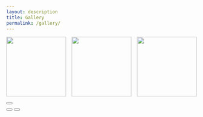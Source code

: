 ```yaml
---
layout: description
title: Gallery
permalink: /gallery/
---
```


<style>
  .gallery-container {
    display: flex;
    flex-wrap: wrap;
    justify-content: space-between;
  }
  .gallery-item {
    width: calc(33.333% - 10px);
    margin-bottom: 15px;
    position: relative; /* Ensure positioning for responsive design */
  }
  .gallery-item figure {
    margin: 0;
    position: relative; /* Ensure positioning for responsive design */
    overflow: hidden; /* Hide overflow for cropped thumbnails */
  }
  .gallery-item .thumb-container {
    position: relative;
    width: 100%;
    padding-bottom: 100%; /* 1:1 aspect ratio for thumbnails */
    overflow: hidden;
  }
  .gallery-item img {
    position: absolute;
    top: 50%;
    left: 50%;
    width: auto;
    height: 100%;
    transform: translate(-50%, -50%);
    display: block;
  }
  .gallery-item img.landscape {
    height: auto;
    width: 100%;
  }
</style>

<section>
    <!-- Gallery Section -->
    <div id="area6" idx="6">
        <section class="gallery line" id="gallery">
            <div class="area gallery-container">
                <!-- Gallery Items -->
                <div class="gallery-item">
                    <figure>
                        <div class="thumb-container">
                            <a href="https://i.namu.wiki/i/wQ9yxNSCR44RkET-qb_5PfDOb5u7sMSuvFSsUOiWe6XuVEiUDPoUEkqEOz4JSFUzfKOcoZB60WNjlHUD4eO4yPvbqL-BJXX2M8DFTu2MxBGg79UhG0oGB06YGyFoMKdhNsu8BHgCiSqR4z8Knk9K1Q.webp"
                                itemprop="contentUrl" class="setimgsize">
                                <img src="https://i.namu.wiki/i/wQ9yxNSCR44RkET-qb_5PfDOb5u7sMSuvFSsUOiWe6XuVEiUDPoUEkqEOz4JSFUzfKOcoZB60WNjlHUD4eO4yPvbqL-BJXX2M8DFTu2MxBGg79UhG0oGB06YGyFoMKdhNsu8BHgCiSqR4z8Knk9K1Q.webp"
                                    class="img_frame" itemprop="thumbnail" alt="">
                            </a>
                        </div>
                    </figure>
                </div>
                <div class="gallery-item">
                    <figure>
                        <div class="thumb-container">
                            <a href="https://i.namu.wiki/i/wQ9yxNSCR44RkET-qb_5PfDOb5u7sMSuvFSsUOiWe6XuVEiUDPoUEkqEOz4JSFUzfKOcoZB60WNjlHUD4eO4yPvbqL-BJXX2M8DFTu2MxBGg79UhG0oGB06YGyFoMKdhNsu8BHgCiSqR4z8Knk9K1Q.webp"
                                itemprop="contentUrl" class="setimgsize">
                                <img src="https://i.namu.wiki/i/wQ9yxNSCR44RkET-qb_5PfDOb5u7sMSuvFSsUOiWe6XuVEiUDPoUEkqEOz4JSFUzfKOcoZB60WNjlHUD4eO4yPvbqL-BJXX2M8DFTu2MxBGg79UhG0oGB06YGyFoMKdhNsu8BHgCiSqR4z8Knk9K1Q.webp"
                                    class="img_frame" itemprop="thumbnail" alt="">
                            </a>
                        </div>
                    </figure>
                </div>
                <div class="gallery-item">
                    <figure>
                        <div class="thumb-container">
                            <a href="https://i.namu.wiki/i/wQ9yxNSCR44RkET-qb_5PfDOb5u7sMSuvFSsUOiWe6XuVEiUDPoUEkqEOz4JSFUzfKOcoZB60WNjlHUD4eO4yPvbqL-BJXX2M8DFTu2MxBGg79UhG0oGB06YGyFoMKdhNsu8BHgCiSqR4z8Knk9K1Q.webp"
                                itemprop="contentUrl" class="setimgsize">
                                <img src="https://i.namu.wiki/i/wQ9yxNSCR44RkET-qb_5PfDOb5u7sMSuvFSsUOiWe6XuVEiUDPoUEkqEOz4JSFUzfKOcoZB60WNjlHUD4eO4yPvbqL-BJXX2M8DFTu2MxBGg79UhG0oGB06YGyFoMKdhNsu8BHgCiSqR4z8Knk9K1Q.webp"
                                    class="img_frame" itemprop="thumbnail" alt="">
                            </a>
                        </div>
                    </figure>
                </div>
                <!-- Add more gallery items as needed -->
            </div>
            <!-- PhotoSwipe container -->
            <div class="pswp" tabindex="-1" role="dialog" aria-hidden="true">
                <div class="pswp__bg"></div>
                <div class="pswp__scroll-wrap">
                    <div class="pswp__container">
                        <div class="pswp__item"></div>
                        <div class="pswp__item"></div>
                        <div class="pswp__item"></div>
                    </div>
                    <div class="pswp__ui pswp__ui--hidden">
                        <div class="pswp__top-bar">
                            <div class="pswp__counter"></div>
                            <button class="pswp__button pswp__button--close" title="Close (Esc)"></button>
                            <div class="pswp__preloader">
                                <div class="pswp__preloader__icn">
                                    <div class="pswp__preloader__cut">
                                        <div class="pswp__preloader__donut"></div>
                                    </div>
                                </div>
                            </div>
                        </div>
                        <div class="pswp__share-modal pswp__share-modal--hidden pswp__single-tap">
                            <div class="pswp__share-tooltip"></div>
                        </div>
                        <button class="pswp__button pswp__button--arrow--left" title="Previous (arrow left)"></button>
                        <button class="pswp__button pswp__button--arrow--right" title="Next (arrow right)"></button>
                        <div class="pswp__caption">
                            <div class="pswp__caption__center"></div>
                        </div>
                    </div>
                </div>
            </div>
            <!-- End PhotoSwipe container -->
        </section>
    </div>
</section>

<!-- PhotoSwipe Core JS -->
<link rel="stylesheet" href="https://cdnjs.cloudflare.com/ajax/libs/photoswipe/4.1.3/photoswipe.min.css">
<link rel="stylesheet" href="https://cdnjs.cloudflare.com/ajax/libs/photoswipe/4.1.3/default-skin/default-skin.min.css">
<script src="https://cdnjs.cloudflare.com/ajax/libs/photoswipe/4.1.3/photoswipe.min.js"></script>
<script src="https://cdnjs.cloudflare.com/ajax/libs/photoswipe/4.1.3/photoswipe-ui-default.min.js"></script>
<script>
    document.addEventListener('DOMContentLoaded', function () {
        var initPhotoSwipeFromDOM = function (gallerySelector) {
            var parseThumbnailElements = function (el) {
                var thumbElements = el.childNodes,
                    numNodes = thumbElements.length,
                    items = [],
                    figureEl,
                    linkEl,
                    item;

                for (var i = 0; i < numNodes; i++) {
                    figureEl = thumbElements[i];

                    if (figureEl.nodeType !== 1) {
                        continue;
                    }

                    linkEl = figureEl.children[0];

                    item = {
                        src: linkEl.getAttribute('href'),
                        w: 0,
                        h: 0
                    };

                    if (linkEl.children.length > 0) {
                        item.msrc = linkEl.children[0].getAttribute('src');
                    }

                    item.el = figureEl;

                    items.push(item);
                }

                return items;
            };

            var closest = function closest(el, fn) {
                return el && (fn(el) ? el : closest(el.parentNode, fn));
            };

            var onThumbnailsClick = function (e) {
                e = e || window.event;
                e.preventDefault ? e.preventDefault() : e.returnValue = false;

                var eTarget = e.target || e.srcElement;

                var clickedListItem = closest(eTarget, function (el) {
                    return (el.tagName && el.tagName.toUpperCase() === 'DIV');
                });

                if (!clickedListItem) {
                    return;
                }

                var clickedGallery = clickedListItem.parentNode,
                    childNodes = clickedListItem.parentNode.childNodes,
                    numChildNodes = childNodes.length,
                    nodeIndex = 0,
                    index;

                for (var i = 0; i < numChildNodes; i++) {
                    if (childNodes[i].nodeType !== 1) {
                        continue;
                    }

                    if (childNodes[i] === clickedListItem) {
                        index = nodeIndex;
                        break;
                    }
                    nodeIndex++;
                }

                if (index >= 0) {
                    openPhotoSwipe(index, clickedGallery);
                }
                return false;
            };

            var photoswipeParseHash = function () {
                var hash = window.location.hash.substring(1),
                    params = {};

                if (hash.length < 5) {
                    return params;
                }

                var vars = hash.split('&');
                for (var i = 0; i < vars.length; i++) {
                    if (!vars[i]) {
                        continue;
                    }
                    var pair = vars[i].split('=');
                    if (pair.length < 2) {
                        continue;
                    }
                    params[pair[0]] = pair[1];
                }

                if (params.gid) {
                    params.gid = parseInt(params.gid, 10);
                }

                return params;
            };

            var openPhotoSwipe = function (index, galleryElement, disableAnimation, fromURL) {
                var pswpElement = document.querySelectorAll('.pswp')[0],
                    gallery,
                    options,
                    items;

                items = parseThumbnailElements(galleryElement);

                options = {
                    index: index,
                    galleryUID: galleryElement.getAttribute('data-pswp-uid'),
                    getThumbBoundsFn: function (index) {
                        var thumbnail = items[index].el.getElementsByTagName('img')[0],
                            pageYScroll = window.pageYOffset || document.documentElement.scrollTop,
                            rect = thumbnail.getBoundingClientRect();

                        return {
                            x: rect.left,
                            y: rect.top + pageYScroll,
                            w: rect.width
                        };
                    }
                };

                if (fromURL) {
                    if (options.galleryPIDs) {
                        for (var j = 0; j < items.length; j++) {
                            if (items[j].pid == index) {
                                options.index = j;
                                break;
                            }
                        }
                    } else {
                        options.index = parseInt(index, 10) - 1;
                    }
                }

                if (disableAnimation) {
                    options.showAnimationDuration = 0;
                }

                gallery = new PhotoSwipe(pswpElement, PhotoSwipeUI_Default, items, options);
                gallery.init();
            };

            var galleryElements = document.querySelectorAll(gallerySelector);

            for (var i = 0, l = galleryElements.length; i < l; i++) {
                galleryElements[i].setAttribute('data-pswp-uid', i + 1);
                galleryElements[i].onclick = onThumbnailsClick;
            }
        };

        initPhotoSwipeFromDOM('.gallery-container');
    });
</script>
